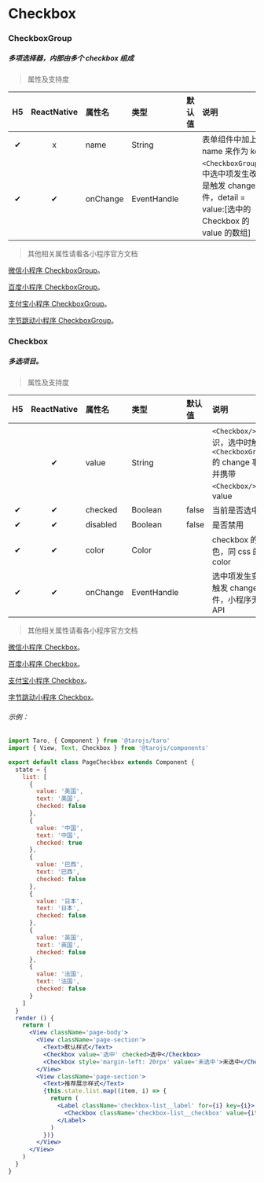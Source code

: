 # Checkbox

### CheckboxGroup

##### 多项选择器，内部由多个 checkbox 组成

> 属性及支持度

|  H5  | ReactNative | 属性名   | 类型        | 默认值 | 说明                                                         |
| :--: | :---------: | :------- | :---------- | :----- | :----------------------------------------------------------- |
|  ✔   |      x      | name     | String      |        | 表单组件中加上 name 来作为 key                               |
|  ✔   |      ✔      | onChange | EventHandle |        | `<CheckboxGroup/>`中选中项发生改变是触发 change 事件，detail = value:[选中的 Checkbox 的 value 的数组] |

> 其他相关属性请看各小程序官方文档

[微信小程序 CheckboxGroup](https://developers.weixin.qq.com/miniprogram/dev/component/checkbox-group.html)。

[百度小程序 CheckboxGroup](https://smartprogram.baidu.com/docs/develop/component/formlist/#checkbox)。

[支付宝小程序 CheckboxGroup](https://docs.alipay.com/mini/component/checkbox)。

[字节跳动小程序 CheckboxGroup](https://developer.toutiao.com/docs/comp/checkbox.html)。

### Checkbox

##### 多选项目。

> 属性及支持度

|  H5  | ReactNative | 属性名   | 类型        | 默认值 | 说明                                                         |
| :--: | :---------: | :------- | :---------- | :----- | :----------------------------------------------------------- |
|      |      ✔      | value    | String      |        | `<Checkbox/>`标识，选中时触发`<CheckboxGroup/>`的 change 事件，并携带 `<Checkbox/>` 的 value |
|  ✔   |      ✔      | checked  | Boolean     | false  | 当前是否选中                                                 |
|  ✔   |      ✔      | disabled | Boolean     | false  | 是否禁用                                                     |
|  ✔   |      ✔      | color    | Color       |        | checkbox 的颜色，同 css 的 color                             |
|  ✔   |      ✔      | onChange | EventHandle |        | 选中项发生变化时触发 change 事件，小程序无此 API             |

> 其他相关属性请看各小程序官方文档

[微信小程序 Checkbox](https://developers.weixin.qq.com/miniprogram/dev/component/button.html)。

[百度小程序 Checkbox](https://smartprogram.baidu.com/docs/develop/component/formlist/#checkbox)。

[支付宝小程序 Checkbox](https://docs.alipay.com/mini/component/checkbox)。

[字节跳动小程序 Checkbox](https://developer.toutiao.com/docs/comp/checkbox.html)。

###### 示例：

```jsx
import Taro, { Component } from '@tarojs/taro'
import { View, Text, Checkbox } from '@tarojs/components'

export default class PageCheckbox extends Component {
  state = {
    list: [
      {
        value: '美国',
        text: '美国',
        checked: false
      },
      {
        value: '中国',
        text: '中国',
        checked: true
      },
      {
        value: '巴西',
        text: '巴西',
        checked: false
      },
      {
        value: '日本',
        text: '日本',
        checked: false
      },
      {
        value: '英国',
        text: '英国',
        checked: false
      },
      {
        value: '法国',
        text: '法国',
        checked: false
      }
    ]
  }
  render () {
    return (
      <View className='page-body'>
        <View className='page-section'>
          <Text>默认样式</Text>
          <Checkbox value='选中' checked>选中</Checkbox>
          <Checkbox style='margin-left: 20rpx' value='未选中'>未选中</Checkbox>
        </View>
        <View className='page-section'>
          <Text>推荐展示样式</Text>
          {this.state.list.map((item, i) => {
            return (
              <Label className='checkbox-list__label' for={i} key={i}>
                <Checkbox className='checkbox-list__checkbox' value={item.value} checked={item.checked}>{item.text}</Checkbox>
              </Label>
            )
          })}
        </View>
      </View>
    )
  }
}
```